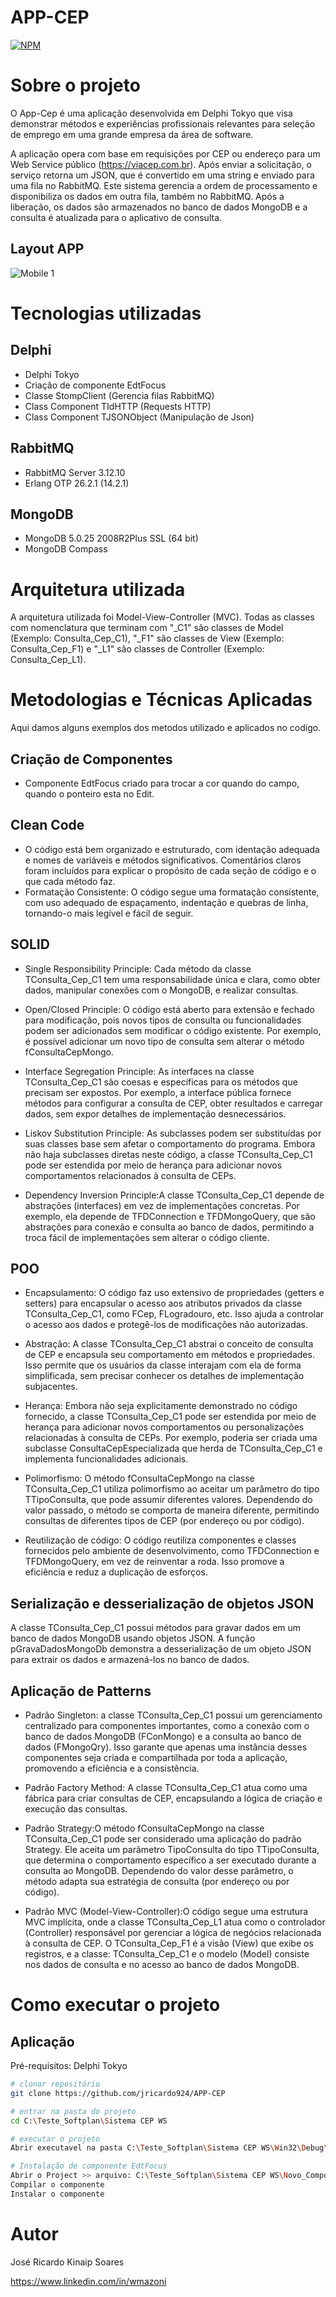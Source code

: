 # APP-CEP
[![NPM](https://img.shields.io/npm/l/react)](https://github.com/jricardo924/APP-CEP/blob/main/LICENSE) 

# Sobre o projeto

O App-Cep é uma aplicação desenvolvida em Delphi Tokyo que visa demonstrar métodos e experiências profissionais relevantes para seleção de emprego em uma grande empresa da área de software.

A aplicação opera com base em requisições por CEP ou endereço para um Web Service público (https://viacep.com.br). Após enviar a solicitação, o serviço retorna um JSON, que é convertido em uma string e enviado para uma fila no RabbitMQ. Este sistema gerencia a ordem de processamento e disponibiliza os dados em outra fila, também no RabbitMQ. Após a liberação, os dados são armazenados no banco de dados MongoDB e a consulta é atualizada para o aplicativo de consulta.

## Layout APP
![Mobile 1](https://github.com/jricardo924/image/blob/main/Form_Principal.png) 


# Tecnologias utilizadas
## Delphi
- Delphi Tokyo
- Criação de componente EdtFocus
- Classe StompClient (Gerencia filas RabbitMQ)
- Class Component TIdHTTP (Requests HTTP) 
- Class Component TJSONObject (Manipulação de Json)
  
## RabbitMQ
- RabbitMQ Server 3.12.10
- Erlang OTP 26.2.1 (14.2.1)
  
## MongoDB
- MongoDB 5.0.25 2008R2Plus SSL (64 bit)
- MongoDB Compass

# Arquitetura utilizada

 A arquitetura utilizada foi Model-View-Controller (MVC). Todas as classes com nomenclatura que terminam com "_C1" são classes de Model (Exemplo: Consulta_Cep_C1), "_F1" são classes de View (Exemplo: Consulta_Cep_F1) e "_L1" são classes de Controller (Exemplo: Consulta_Cep_L1).


# Metodologias e Técnicas Aplicadas

Aqui damos alguns exemplos dos metodos utilizado e aplicados no codigo.

## Criação de Componentes

- Componente EdtFocus criado para trocar a cor quando do campo, quando o ponteiro esta no Edit.  

## Clean Code

- O código está bem organizado e estruturado, com identação adequada e nomes de variáveis e métodos significativos.
Comentários claros foram incluídos para explicar o propósito de cada seção de código e o que cada método faz.
- Formatação Consistente: O código segue uma formatação consistente, com uso adequado de espaçamento, indentação e quebras de linha, tornando-o mais legível e fácil de seguir.

## SOLID

- Single Responsibility Principle: Cada método da classe TConsulta_Cep_C1 tem uma responsabilidade única e clara, como obter dados, manipular conexões com o MongoDB, e realizar consultas.
   
- Open/Closed Principle:  O código está aberto para extensão e fechado para modificação, pois novos tipos de consulta ou funcionalidades podem ser adicionados sem modificar o código existente. Por exemplo, é possível adicionar um novo tipo de consulta sem alterar o método fConsultaCepMongo.
  
- Interface Segregation Principle: As interfaces na classe TConsulta_Cep_C1 são coesas e específicas para os métodos que precisam ser expostos. Por exemplo, a interface pública fornece métodos para configurar a consulta de CEP, obter resultados e carregar dados, sem expor detalhes de implementação desnecessários.

- Liskov Substitution Principle: As subclasses podem ser substituídas por suas classes base sem afetar o comportamento do programa. Embora não haja subclasses diretas neste código, a classe TConsulta_Cep_C1 pode ser estendida por meio de herança para adicionar novos comportamentos relacionados à consulta de CEPs.

- Dependency Inversion Principle:A classe TConsulta_Cep_C1 depende de abstrações (interfaces) em vez de implementações concretas. Por exemplo, ela depende de TFDConnection e TFDMongoQuery, que são abstrações para conexão e consulta ao banco de dados, permitindo a troca fácil de implementações sem alterar o código cliente.

## POO

- Encapsulamento: O código faz uso extensivo de propriedades (getters e setters) para encapsular o acesso aos atributos privados da classe TConsulta_Cep_C1, como FCep, FLogradouro, etc. Isso ajuda a controlar o acesso aos dados e protegê-los de modificações não autorizadas.

- Abstração: A classe TConsulta_Cep_C1 abstrai o conceito de consulta de CEP e encapsula seu comportamento em métodos e propriedades. Isso permite que os usuários da classe interajam com ela de forma simplificada, sem precisar conhecer os detalhes de implementação subjacentes.

- Herança: Embora não seja explicitamente demonstrado no código fornecido, a classe TConsulta_Cep_C1 pode ser estendida por meio de herança para adicionar novos comportamentos ou personalizações relacionadas à consulta de CEPs. Por exemplo, poderia ser criada uma subclasse ConsultaCepEspecializada que herda de TConsulta_Cep_C1 e implementa funcionalidades adicionais.

- Polimorfismo: O método fConsultaCepMongo na classe TConsulta_Cep_C1 utiliza polimorfismo ao aceitar um parâmetro do tipo TTipoConsulta, que pode assumir diferentes valores. Dependendo do valor passado, o método se comporta de maneira diferente, permitindo consultas de diferentes tipos de CEP (por endereço ou por código).

- Reutilização de código: O código reutiliza componentes e classes fornecidos pelo ambiente de desenvolvimento, como TFDConnection e TFDMongoQuery, em vez de reinventar a roda. Isso promove a eficiência e reduz a duplicação de esforços.

## Serialização e desserialização de objetos JSON

A classe TConsulta_Cep_C1 possui métodos para gravar dados em um banco de dados MongoDB usando objetos JSON.
A função pGravaDadosMongoDb demonstra a desserialização de um objeto JSON para extrair os dados e armazená-los no banco de dados.

## Aplicação de Patterns

- Padrão Singleton: a classe TConsulta_Cep_C1 possui um gerenciamento centralizado para componentes importantes, como a conexão com o banco de dados MongoDB (FConMongo) e a consulta ao banco de dados (FMongoQry). Isso garante que apenas uma instância desses componentes seja criada e compartilhada por toda a aplicação, promovendo a eficiência e a consistência.

- Padrão Factory Method: A classe TConsulta_Cep_C1 atua como uma fábrica para criar consultas de CEP, encapsulando a lógica de criação e execução das consultas.

- Padrão Strategy:O método fConsultaCepMongo na classe TConsulta_Cep_C1 pode ser considerado uma aplicação do padrão Strategy. Ele aceita um parâmetro TipoConsulta do tipo TTipoConsulta, que determina o comportamento específico a ser executado durante a consulta ao MongoDB. Dependendo do valor desse parâmetro, o método adapta sua estratégia de consulta (por endereço ou por código).

- Padrão MVC (Model-View-Controller):O código segue uma estrutura MVC implícita, onde a classe TConsulta_Cep_L1 atua como o controlador (Controller) responsável por gerenciar a lógica de negócios relacionada à consulta de CEP. O TConsulta_Cep_F1 é a visão (View) que exibe os registros, e a classe: TConsulta_Cep_C1 e o modelo (Model) consiste nos dados de consulta e no acesso ao banco de dados MongoDB.

# Como executar o projeto

## Aplicação
Pré-requisitos: Delphi Tokyo

```bash
# clonar repositório
git clone https://github.com/jricardo924/APP-CEP

# entrar na pasta do projeto
cd C:\Teste_Softplan\Sistema CEP WS

# executar o projeto
Abrir executavel na pasta C:\Teste_Softplan\Sistema CEP WS\Win32\Debug\App_Consulta_Cep_WS.exe

# Instalação de componente EdtFocus
Abrir o Project >> arquivo: C:\Teste_Softplan\Sistema CEP WS\Novo_Componente\EditFocus\CEditFocus.dproj
Compilar o componente
Instalar o componente
```



# Autor

José Ricardo Kinaip Soares

https://www.linkedin.com/in/wmazoni
